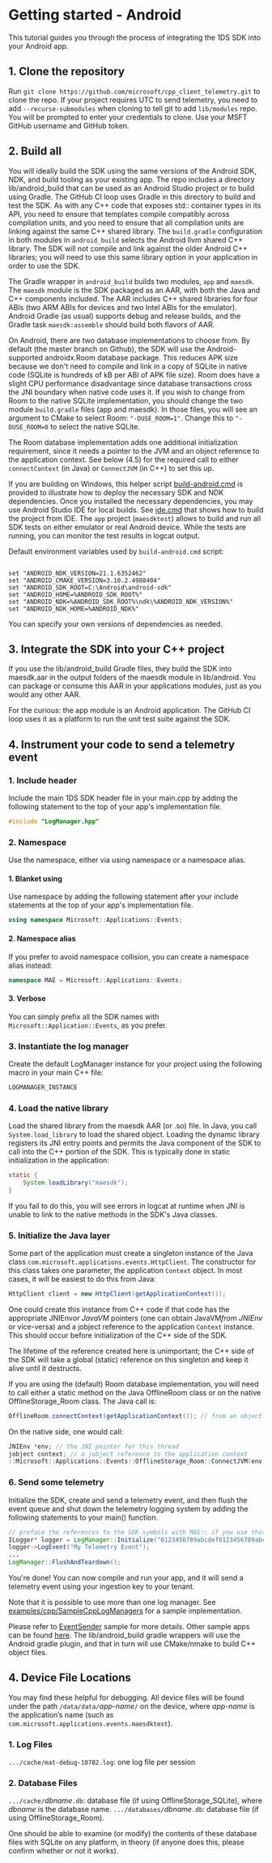 # Getting started - Android

This tutorial guides you through the process of integrating the 1DS SDK into your Android app.

## 1. Clone the repository

Run `git clone https://github.com/microsoft/cpp_client_telemetry.git` to clone the repo. If your project requires UTC to send telemetry, you need to add `--recurse-submodules` when cloning to tell git to add `lib/modules` repo. You will be prompted to enter your credentials to clone. Use your MSFT GitHub username and GitHub token.

## 2. Build all

You will ideally build the SDK using the same versions of the Android SDK, NDK, and build tooling as your existing app. The repo includes a directory lib/android_build that can be used as an Android Studio project or to build using Gradle. The GitHub CI loop uses Gradle in this directory to build and test the SDK. As with any C++ code that exposes std:: container types in its API, you need to ensure that templates compile compatibly across compilation units, and you need to ensure that all compilation units are linking against the same C++ shared library. The ```build.gradle``` configuration in both modules in ```android_build``` selects the Android llvm shared C++ library. The SDK will not compile and link against the older Android C++ libraries; you will need to use this same library option in your application in order to use the SDK.

The Gradle wrapper in ```android_build``` builds two modules, ```app``` and ```maesdk```. The ```maesdk``` module is the SDK packaged as an AAR, with both the Java and C++ components included. The AAR includes C++ shared libraries for four ABIs (two ARM ABIs for devices and two Intel ABIs for the emulator). Android Gradle (as usual) supports debug and release builds, and the Gradle task ```maesdk:assemble``` should build both flavors of AAR.

On Android, there are two database implementations to choose from. By default (the master branch on Github), the SDK will use the Android-supported androidx.Room database package. This reduces APK size because we don't need to compile and link in a copy of SQLite in native code (SQLite is hundreds of kB per ABI of APK file size). Room does have a slight CPU performance disadvantage since database transactions cross the JNI boundary when native code uses it. If you wish to change from Room to the native SQLite implementation, you should change the two module ```build.gradle``` files (app and maesdk). In those files, you will see an argument to CMake to select Room: ```"-DUSE_ROOM=1"```. Change this to ```"-DUSE_ROOM=0``` to select the native SQLite.

The Room database implementation adds one additional initialization requirement, since it needs a pointer to the JVM and an object reference to the application context. See below (4.5) for the required call to either ```connectContext``` (in Java) or ```ConnectJVM``` (in C++) to set this up.

If you are building on Windows, this helper script [build-android.cmd](../build-android.cmd) is provided to illustrate how to deploy the necessary SDK and NDK dependencies. Once you installed the necessary dependencies, you may use Android Studio IDE for local builds. See [ide.cmd](../lib/android_build/ide.cmd) that shows how to build the project from IDE. The `app` project (`maesdktest`) allows to build and run all SDK tests on either emulator or real Android device. While the tests are running, you can monitor the test results in logcat output.

Default environment variables used by `build-android.cmd` script:

```console

set "ANDROID_NDK_VERSION=21.1.6352462"
set "ANDROID_CMAKE_VERSION=3.10.2.4988404"
set "ANDROID_SDK_ROOT=C:\Android\android-sdk"
set "ANDROID_HOME=%ANDROID_SDK_ROOT%"
set "ANDROID_NDK=%ANDROID_SDK_ROOT%\ndk\%ANDROID_NDK_VERSION%"
set "ANDROID_NDK_HOME=%ANDROID_NDK%"

```

You can specify your own versions of dependencies as needed.

## 3. Integrate the SDK into your C++ project

If you use the lib/android_build Gradle files, they build the SDK into maesdk.aar in the output folders of the maesdk module in lib/android. You can package or consume this AAR in your applications modules, just as you would any other AAR.

For the curious: the app module is an Android application. The GitHub CI loop uses it as a platform to run the unit test suite against the SDK.

## 4. Instrument your code to send a telemetry event

### 1. Include header

Include the main 1DS SDK header file in your main.cpp by adding the following statement to the top of your app's implementation file.

```cpp
#include "LogManager.hpp"
```

### 2. Namespace

Use the namespace, either via using namespace or a namespace alias.

#### 1. Blanket using

Use namespace by adding the following statement after your include statements at the top of your app's implementation file.

```cpp
using namespace Microsoft::Applications::Events;
```

#### 2. Namespace alias

If you prefer to avoid namespace collision, you can create a namespace alias instead:

```cpp
namespace MAE = Microsoft::Applications::Events;
```

#### 3. Verbose

You can simply prefix all the SDK names with ```Microsoft::Application::Events```, as you prefer.

### 3. Instantiate the log manager

Create the default LogManager instance for your project using the following macro in your main C++ file:

```cpp
LOGMANAGER_INSTANCE
```

### 4. Load the native library

Load the shared library from the maesdk AAR (or .so) file. In Java, you call ```System.load_library``` to load the shared object. Loading the dynamic library registers its JNI entry points and permits the Java component of the SDK to call into the C++ portion of the SDK. This is typically done in static initialization in the application:

```java
static {
    System.loadLibrary("maesdk");
}
```

If you fail to do this, you will see errors in logcat at runtime when JNI is unable to link to the native methods in the SDK's Java classes.

### 5. Initialize the Java layer

Some part of the application must create a singleton instance of the Java class
```com.microsoft.applications.events.HttpClient```. The constructor for this class takes one parameter, the application ```Context``` object. In most cases, it will be easiest to do this from Java:

```java
HttpClient client = new HttpClient(getApplicationContext());
```

One could create this instance from C++ code if that code has the appropriate JNIEnv*or JavaVM* pointers (one can obtain JavaVM*from JNIEnv* or vice-versa) and a jobject reference to the application ```Context``` instance. This should occur before initialization of the C++ side of the SDK.

The lifetime of the reference created here is unimportant; the C++ side of the SDK will take a global (static) reference on this singleton and keep it alive until it destructs.

If you are using the (default) Room database implementation, you will need to call either a static method on the Java OfflineRoom class or on the native OfflineStorage_Room class. The Java call is:

```java
OfflineRoom.connectContext(getApplicationContext()); // from an object that has getApplicationContext
```

On the native side, one would call:

```cpp
JNIEnv *env; // the JNI pointer for this thread
jobject context; // a jobject reference to the application context
::Microsoft::Applications::Events::OfflineStorage_Room::ConnectJVM(env, context);
```

### 6. Send some telemetry

Initialize the SDK, create and send a telemetry event, and then flush the event queue and shut down the telemetry
logging system by adding the following statements to your main() function.

```java
// preface the references to the SDK symbols with MAE:: if you use that namespace alias declaration
ILogger* logger = LogManager::Initialize("0123456789abcdef0123456789abcdef-01234567-0123-0123-0123-0123456789ab-0123");
logger->LogEvent("My Telemetry Event");
...
LogManager::FlushAndTeardown();
```

You're done! You can now compile and run your app, and it will send a telemetry event using your ingestion key to your tenant.

Note that it is possible to use more than one log manager. See [examples/cpp/SampleCppLogManagers](https://github.com/microsoft/cpp_client_telemetry/tree/master/examples/cpp/SampleCppLogManagers) for a sample implementation.

Please refer to [EventSender](https://github.com/microsoft/cpp_client_telemetry/tree/master/examples/cpp/EventSender) sample for more details. Other sample apps can be found [here](https://github.com/microsoft/cpp_client_telemetry/tree/master/examples/cpp/). The lib/android_build gradle wrappers will use the Android gradle plugin, and that in turn will use CMake/nmake to build C++ object files.

## 4. Device File Locations

You may find these helpful for debugging. All device files will be found under the path `/data/data/`*app-name*`/` on the device, where *app-name* is the application’s name (such as `com.microsoft.applications.events.maesdktest`).

### 1. Log Files

`.../cache/mat-debug-10782.log`: one log file per session

### 2. Database Files

`.../cache/`*dbname*`.db`: database file (if using OfflineStorage_SQLite), where *dbname* is the database name.
`.../databases/`*dbname*`.db`: database file (if using OfflineStorage_Room).

One should be able to examine (or modify) the contents of these database files with SQLite on any platform, in theory (if anyone does this, please confirm whether or not it works).
